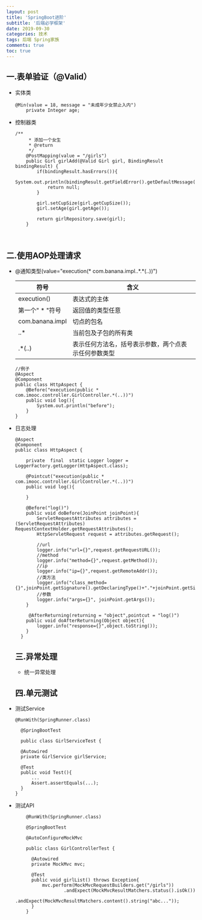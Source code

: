 ```yaml
---
layout: post
title: 'SpringBoot进阶'
subtitle: '后端必学框架'
date: 2019-09-30
categories: 技术
tags: 后端 Spring家族
comments: true
toc: true
---
```




## 一.表单验证（@Valid）

* 实体类

  ~~~ 
  @Min(value = 18, message = "未成年少女禁止入内")
      private Integer age;
  ~~~

* 控制器类

  ~~~ 
  /**
       * 添加一个女生
       * @return
       */
      @PostMapping(value = "/girls")
      public Girl girlAdd(@Valid Girl girl, BindingResult bindingResult) {
          if(bindingResult.hasErrors()){
              System.out.println(bindingResult.getFieldError().getDefaultMessage());
              return null;
          }

          girl.setCupSize(girl.getCupSize());
          girl.setAge(girl.getAge());

          return girlRepository.save(girl);
      }
  ~~~

  ​

## 二.使用AOP处理请求

* @通知类型(value="execution(* com.banana.impl..*.\*(..))")

  | 符号              | 含义                         |
  | --------------- | -------------------------- |
  | execution()     | 表达式的主体                     |
  | 第一个" * "符号      | 返回值的类型任意                   |
  | com.banana.impl | 切点的包名                      |
  | ..*             | 当前包及子包的所有类                 |
  | .*(..)          | 表示任何方法名，括号表示参数，两个点表示任何参数类型 |

  ~~~ 
  //例子
  @Aspect
  @Component
  public class HttpAspect {
      @Before("execution(public * com.imooc.controller.GirlController.*(..))")
      public void log(){
          System.out.println("before");
      }
  }
  ~~~

* 日志处理

  ~~~ 
  @Aspect
  @Component
  public class HttpAspect {

      private  final  static Logger logger = LoggerFactory.getLogger(HttpAspect.class);

      @Pointcut("execution(public * com.imooc.controller.GirlController.*(..))")
      public void log(){

      }

      @Before("log()")
      public void doBefore(JoinPoint joinPoint){
          ServletRequestAttributes attributes = (ServletRequestAttributes) RequestContextHolder.getRequestAttributes();
          HttpServletRequest request = attributes.getRequest();

          //url
          logger.info("url={}",request.getRequestURL());
          //method
          logger.info("method={}",request.getMethod());
          //ip
          logger.info("ip={}",request.getRemoteAddr());
          //类方法
          logger.info("class_method={}",joinPoint.getSignature().getDeclaringType()+"."+joinPoint.getSignature().getName());
          //参数
          logger.info("args={}", joinPoint.getArgs());
      }
      
       @AfterReturning(returning = "object",pointcut = "log()")
      public void doAfterReturning(Object object){
          logger.info("response={}",object.toString());
      }
    }
  ~~~




  ## 三.异常处理

  * 统一异常处理



  ## 四.单元测试

* 测试Service

  ~~~ 
  @RunWith(SpringRunner.class)

    @SpringBootTest

    public class GirlServiceTest {

    @Autowired
    private GirlService girlService;
    
    @Test
    public void Test(){
        ...
        Assert.assertEquals(...);
    }
  }
  ~~~

* 测试API

  ~~~ 
      @RunWith(SpringRunner.class)
      
      @SpringBootTest
      
      @AutoConfigureMockMvc
      
      public class GirlControllerTest {
        
        @Autowired
        private MockMvc mvc;
        
        @Test
        public void girlList() throws Exception{
            mvc.perform(MockMvcRequestBuilders.get("/girls"))
                    .andExpect(MockMvcResultMatchers.status().isOk())
                    .andExpect(MockMvcResultMatchers.content().string("abc..."));
        }
      }
   
  ~~~

